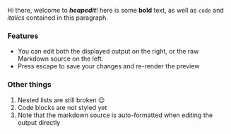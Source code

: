 Hi there, welcome to _**heapedit**_! here is some **bold** text, as well as `code` and _italics_ contained in this paragraph.

### Features

* You can edit both the displayed output on the right, or the raw Markdown source on the left.
* Press escape to save your changes and re-render the preview

### Other things

1. Nested lists are still broken 😔
2. Code blocks are not styled yet
3. Note that the markdown source is auto-formatted when editing the output directly
